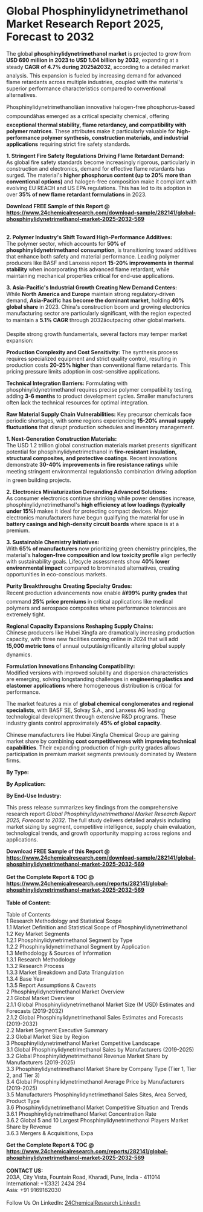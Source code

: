 <h1>Global Phosphinylidynetrimethanol Market Research Report 2025, Forecast to 2032</h1><p>The global <strong>phosphinylidynetrimethanol market</strong> is projected to grow from <strong>USD 690 million in 2023 to USD 1.04 billion by 2032</strong>, expanding at a steady <strong>CAGR of 4.7% during 2025â2032</strong>, according to a detailed market analysis. This expansion is fueled by increasing demand for advanced flame retardants across multiple industries, coupled with the material's superior performance characteristics compared to conventional alternatives.</p><p>Phosphinylidynetrimethanolâan innovative halogen-free phosphorus-based compoundâhas emerged as a critical specialty chemical, offering <strong>exceptional thermal stability, flame retardancy, and compatibility with polymer matrices</strong>. These attributes make it particularly valuable for <strong>high-performance polymer synthesis, construction materials, and industrial applications</strong> requiring strict fire safety standards.</p><p><strong>1. Stringent Fire Safety Regulations Driving Flame Retardant Demand:</strong><br>
As global fire safety standards become increasingly rigorous, particularly in construction and electronics, demand for effective flame retardants has surged. The material's <strong>higher phosphorus content (up to 20% more than conventional options)</strong> and halogen-free composition make it compliant with evolving EU REACH and US EPA regulations. This has led to its adoption in over <strong>35% of new flame retardant formulations</strong> in 2023.</p><div><b>Download FREE Sample of this Report @ 
            <a href="https://www.24chemicalresearch.com/download-sample/282141/global-phosphinylidynetrimethanol-market-2025-2032-569">
            https://www.24chemicalresearch.com/download-sample/282141/global-phosphinylidynetrimethanol-market-2025-2032-569</a></b></div><br><p><strong>2. Polymer Industry's Shift Toward High-Performance Additives:</strong><br>
The polymer sector, which accounts for <strong>50% of phosphinylidynetrimethanol consumption</strong>, is transitioning toward additives that enhance both safety and material performance. Leading polymer producers like BASF and Lanxess report <strong>15-20% improvements in thermal stability</strong> when incorporating this advanced flame retardant, while maintaining mechanical properties critical for end-use applications.</p><p><strong>3. Asia-Pacific's Industrial Growth Creating New Demand Centers:</strong><br>
While <strong>North America and Europe</strong> maintain strong regulatory-driven demand, <strong>Asia-Pacific has become the dominant market</strong>, holding <strong>40% global share</strong> in 2023. China's construction boom and growing electronics manufacturing sector are particularly significant, with the region expected to maintain a <strong>5.1% CAGR</strong> through 2032âoutpacing other global markets.</p><p>Despite strong growth fundamentals, several factors may temper market expansion:</p><p><strong>Production Complexity and Cost Sensitivity:</strong> The synthesis process requires specialized equipment and strict quality control, resulting in production costs <strong>20-25% higher</strong> than conventional flame retardants. This pricing pressure limits adoption in cost-sensitive applications.</p><p><strong>Technical Integration Barriers:</strong> Formulating with phosphinylidynetrimethanol requires precise polymer compatibility testing, adding <strong>3-6 months</strong> to product development cycles. Smaller manufacturers often lack the technical resources for optimal integration.</p><p><strong>Raw Material Supply Chain Vulnerabilities:</strong> Key precursor chemicals face periodic shortages, with some regions experiencing <strong>15-20% annual supply fluctuations</strong> that disrupt production schedules and inventory management.</p><p><strong>1. Next-Generation Construction Materials:</strong><br>
The USD 1.2 trillion global construction materials market presents significant potential for phosphinylidynetrimethanol in <strong>fire-resistant insulation, structural composites, and protective coatings</strong>. Recent innovations demonstrate <strong>30-40% improvements in fire resistance ratings</strong> while meeting stringent environmental regulationsâa combination driving adoption in green building projects.</p><p><strong>2. Electronics Miniaturization Demanding Advanced Solutions:</strong><br>
As consumer electronics continue shrinking while power densities increase, phosphinylidynetrimethanol's <strong>high efficiency at low loadings (typically under 15%)</strong> makes it ideal for protecting compact devices. Major electronics manufacturers have begun qualifying the material for use in <strong>battery casings and high-density circuit boards</strong> where space is at a premium.</p><p><strong>3. Sustainable Chemistry Initiatives:</strong><br>
With <strong>65% of manufacturers</strong> now prioritizing green chemistry principles, the material's <strong>halogen-free composition and low toxicity profile</strong> align perfectly with sustainability goals. Lifecycle assessments show <strong>40% lower environmental impact</strong> compared to brominated alternatives, creating opportunities in eco-conscious markets.</p><p><strong>Purity Breakthroughs Creating Specialty Grades:</strong><br>
    Recent production advancements now enable <strong>â¥99% purity grades</strong> that command <strong>25% price premiums</strong> in critical applications like medical polymers and aerospace composites where performance tolerances are extremely tight.</p><p><strong>Regional Capacity Expansions Reshaping Supply Chains:</strong><br>
    Chinese producers like Hubei Xingfa are dramatically increasing production capacity, with three new facilities coming online in 2024 that will add <strong>15,000 metric tons</strong> of annual outputâsignificantly altering global supply dynamics.</p><p><strong>Formulation Innovations Enhancing Compatibility:</strong><br>
    Modified versions with improved solubility and dispersion characteristics are emerging, solving longstanding challenges in <strong>engineering plastics and elastomer applications</strong> where homogeneous distribution is critical for performance.</p><p>The market features a mix of <strong>global chemical conglomerates and regional specialists</strong>, with BASF SE, Solvay S.A., and Lanxess AG leading technological development through extensive R&amp;D programs. These industry giants control approximately <strong>45% of global capacity</strong>.</p><p>Chinese manufacturers like Hubei Xingfa Chemical Group are gaining market share by combining <strong>cost competitiveness with improving technical capabilities</strong>. Their expanding production of high-purity grades allows participation in premium market segments previously dominated by Western firms.</p><p><strong>By Type:</strong></p><p><strong>By Application:</strong></p><p><strong>By End-Use Industry:</strong></p><p>This press release summarizes key findings from the comprehensive research report <em>Global Phosphinylidynetrimethanol Market Research Report 2025, Forecast to 2032</em>. The full study delivers detailed analysis including market sizing by segment, competitive intelligence, supply chain evaluation, technological trends, and growth opportunity mapping across regions and applications.</p><div><b>Download FREE Sample of this Report @ 
            <a href="https://www.24chemicalresearch.com/download-sample/282141/global-phosphinylidynetrimethanol-market-2025-2032-569">
            https://www.24chemicalresearch.com/download-sample/282141/global-phosphinylidynetrimethanol-market-2025-2032-569</a></b></div><br><div><b>Get the Complete Report & TOC @ 
            <a href="https://www.24chemicalresearch.com/reports/282141/global-phosphinylidynetrimethanol-market-2025-2032-569">
            https://www.24chemicalresearch.com/reports/282141/global-phosphinylidynetrimethanol-market-2025-2032-569</a></b></div><br>
            <b>Table of Content:</b><p>Table of Contents<br />
1 Research Methodology and Statistical Scope<br />
1.1 Market Definition and Statistical Scope of Phosphinylidynetrimethanol<br />
1.2 Key Market Segments<br />
1.2.1 Phosphinylidynetrimethanol Segment by Type<br />
1.2.2 Phosphinylidynetrimethanol Segment by Application<br />
1.3 Methodology & Sources of Information<br />
1.3.1 Research Methodology<br />
1.3.2 Research Process<br />
1.3.3 Market Breakdown and Data Triangulation<br />
1.3.4 Base Year<br />
1.3.5 Report Assumptions & Caveats<br />
2 Phosphinylidynetrimethanol Market Overview<br />
2.1 Global Market Overview<br />
2.1.1 Global Phosphinylidynetrimethanol Market Size (M USD) Estimates and Forecasts (2019-2032)<br />
2.1.2 Global Phosphinylidynetrimethanol Sales Estimates and Forecasts (2019-2032)<br />
2.2 Market Segment Executive Summary<br />
2.3 Global Market Size by Region<br />
3 Phosphinylidynetrimethanol Market Competitive Landscape<br />
3.1 Global Phosphinylidynetrimethanol Sales by Manufacturers (2019-2025)<br />
3.2 Global Phosphinylidynetrimethanol Revenue Market Share by Manufacturers (2019-2025)<br />
3.3 Phosphinylidynetrimethanol Market Share by Company Type (Tier 1, Tier 2, and Tier 3)<br />
3.4 Global Phosphinylidynetrimethanol Average Price by Manufacturers (2019-2025)<br />
3.5 Manufacturers Phosphinylidynetrimethanol Sales Sites, Area Served, Product Type<br />
3.6 Phosphinylidynetrimethanol Market Competitive Situation and Trends<br />
3.6.1 Phosphinylidynetrimethanol Market Concentration Rate<br />
3.6.2 Global 5 and 10 Largest Phosphinylidynetrimethanol Players Market Share by Revenue<br />
3.6.3 Mergers & Acquisitions, Expa</p><div><b>Get the Complete Report & TOC @ 
            <a href="https://www.24chemicalresearch.com/reports/282141/global-phosphinylidynetrimethanol-market-2025-2032-569">
            https://www.24chemicalresearch.com/reports/282141/global-phosphinylidynetrimethanol-market-2025-2032-569</a></b></div><br><b>CONTACT US:</b><br>
            203A, City Vista, Fountain Road, Kharadi, Pune, India - 411014<br>
            International: +1(332) 2424 294<br>
            Asia: +91 9169162030 <br><br>
            Follow Us On LinkedIn: <a href="https://www.linkedin.com/company/24chemicalresearch/">24ChemicalResearch LinkedIn</a>